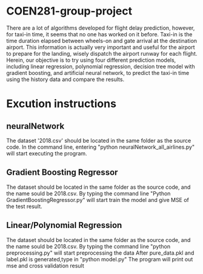 # COEN281-group-project
There are a lot of algorithms developed for flight delay prediction, however,  for taxi-in time, it seems that no one has worked on it before. Taxi-in is the time duration elapsed between wheels-on and gate arrival at the destination airport. This information is actually very important and useful for the airport to prepare for the landing, wisely dispatch the airport runway for each flight.
Herein, our objective is to try using four different prediction models, including linear regression, polynomial regression, decision tree model with gradient boosting, and artificial neural network, to predict the taxi-in time using the history data and compare the results. 

# Excution instructions
## neuralNetwork
The dataset '2018.csv' should be located in the same folder as the source code. 
In the command line, entering "python neuralNetwork_all_airlines.py" will start executing the program.
## Gradient Boosting Regressor
The dataset should be located in the same folder as the source code, and the name sould be 2018.csv. 
By typing the command line "Python GradientBoostingRegressor.py" will start train the model and give MSE of the test result.
## Linear/Polynomial Regression
The dataset should be located in the same folder as the source code, and the name sould be 2018.csv. 
By typing the command line "python preprocessing.py" will start preprocessing the data
After pure_data.pkl and label.pkl is generated,type in "python model.py"
The program will print out mse and cross validation result
